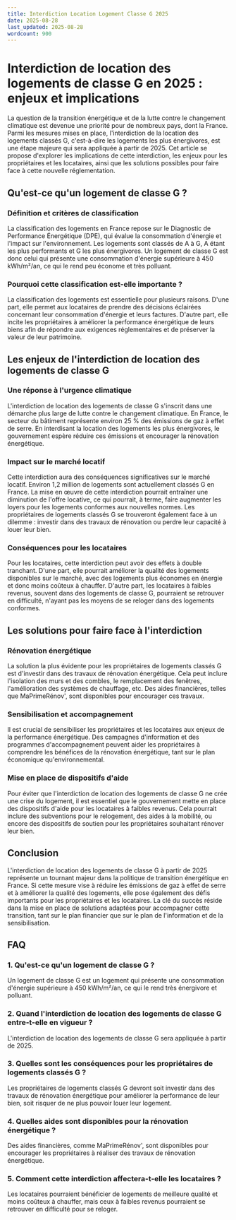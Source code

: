 ```yaml
---
title: Interdiction Location Logement Classe G 2025
date: 2025-08-28
last_updated: 2025-08-28
wordcount: 900
---
```


# Interdiction de location des logements de classe G en 2025 : enjeux et implications

La question de la transition énergétique et de la lutte contre le changement climatique est devenue une priorité pour de nombreux pays, dont la France. Parmi les mesures mises en place, l'interdiction de la location des logements classés G, c'est-à-dire les logements les plus énergivores, est une étape majeure qui sera appliquée à partir de 2025. Cet article se propose d'explorer les implications de cette interdiction, les enjeux pour les propriétaires et les locataires, ainsi que les solutions possibles pour faire face à cette nouvelle réglementation.

## Qu'est-ce qu'un logement de classe G ?

### Définition et critères de classification

La classification des logements en France repose sur le Diagnostic de Performance Énergétique (DPE), qui évalue la consommation d'énergie et l'impact sur l'environnement. Les logements sont classés de A à G, A étant les plus performants et G les plus énergivores. Un logement de classe G est donc celui qui présente une consommation d'énergie supérieure à 450 kWh/m²/an, ce qui le rend peu économe et très polluant.

### Pourquoi cette classification est-elle importante ?

La classification des logements est essentielle pour plusieurs raisons. D'une part, elle permet aux locataires de prendre des décisions éclairées concernant leur consommation d'énergie et leurs factures. D'autre part, elle incite les propriétaires à améliorer la performance énergétique de leurs biens afin de répondre aux exigences réglementaires et de préserver la valeur de leur patrimoine.

## Les enjeux de l'interdiction de location des logements de classe G

### Une réponse à l'urgence climatique

L'interdiction de location des logements de classe G s'inscrit dans une démarche plus large de lutte contre le changement climatique. En France, le secteur du bâtiment représente environ 25 % des émissions de gaz à effet de serre. En interdisant la location des logements les plus énergivores, le gouvernement espère réduire ces émissions et encourager la rénovation énergétique.

### Impact sur le marché locatif

Cette interdiction aura des conséquences significatives sur le marché locatif. Environ 1,2 million de logements sont actuellement classés G en France. La mise en œuvre de cette interdiction pourrait entraîner une diminution de l'offre locative, ce qui pourrait, à terme, faire augmenter les loyers pour les logements conformes aux nouvelles normes. Les propriétaires de logements classés G se trouveront également face à un dilemme : investir dans des travaux de rénovation ou perdre leur capacité à louer leur bien.

### Conséquences pour les locataires

Pour les locataires, cette interdiction peut avoir des effets à double tranchant. D'une part, elle pourrait améliorer la qualité des logements disponibles sur le marché, avec des logements plus économes en énergie et donc moins coûteux à chauffer. D'autre part, les locataires à faibles revenus, souvent dans des logements de classe G, pourraient se retrouver en difficulté, n'ayant pas les moyens de se reloger dans des logements conformes.

## Les solutions pour faire face à l'interdiction

### Rénovation énergétique

La solution la plus évidente pour les propriétaires de logements classés G est d'investir dans des travaux de rénovation énergétique. Cela peut inclure l'isolation des murs et des combles, le remplacement des fenêtres, l'amélioration des systèmes de chauffage, etc. Des aides financières, telles que MaPrimeRénov', sont disponibles pour encourager ces travaux.

### Sensibilisation et accompagnement

Il est crucial de sensibiliser les propriétaires et les locataires aux enjeux de la performance énergétique. Des campagnes d'information et des programmes d'accompagnement peuvent aider les propriétaires à comprendre les bénéfices de la rénovation énergétique, tant sur le plan économique qu'environnemental.

### Mise en place de dispositifs d'aide

Pour éviter que l'interdiction de location des logements de classe G ne crée une crise du logement, il est essentiel que le gouvernement mette en place des dispositifs d'aide pour les locataires à faibles revenus. Cela pourrait inclure des subventions pour le relogement, des aides à la mobilité, ou encore des dispositifs de soutien pour les propriétaires souhaitant rénover leur bien.

## Conclusion

L'interdiction de location des logements de classe G à partir de 2025 représente un tournant majeur dans la politique de transition énergétique en France. Si cette mesure vise à réduire les émissions de gaz à effet de serre et à améliorer la qualité des logements, elle pose également des défis importants pour les propriétaires et les locataires. La clé du succès réside dans la mise en place de solutions adaptées pour accompagner cette transition, tant sur le plan financier que sur le plan de l'information et de la sensibilisation.

## FAQ

### 1. Qu'est-ce qu'un logement de classe G ?

Un logement de classe G est un logement qui présente une consommation d'énergie supérieure à 450 kWh/m²/an, ce qui le rend très énergivore et polluant.

### 2. Quand l'interdiction de location des logements de classe G entre-t-elle en vigueur ?

L'interdiction de location des logements de classe G sera appliquée à partir de 2025.

### 3. Quelles sont les conséquences pour les propriétaires de logements classés G ?

Les propriétaires de logements classés G devront soit investir dans des travaux de rénovation énergétique pour améliorer la performance de leur bien, soit risquer de ne plus pouvoir louer leur logement.

### 4. Quelles aides sont disponibles pour la rénovation énergétique ?

Des aides financières, comme MaPrimeRénov', sont disponibles pour encourager les propriétaires à réaliser des travaux de rénovation énergétique.

### 5. Comment cette interdiction affectera-t-elle les locataires ?

Les locataires pourraient bénéficier de logements de meilleure qualité et moins coûteux à chauffer, mais ceux à faibles revenus pourraient se retrouver en difficulté pour se reloger.